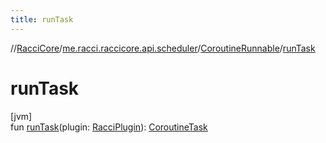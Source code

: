 ```yaml
---
title: runTask
---
```

//[RacciCore](../../../index.html)/[me.racci.raccicore.api.scheduler](../index.html)/[CoroutineRunnable](index.html)/[runTask](run-task.html)



# runTask



[jvm]\
fun [runTask](run-task.html)(plugin: [RacciPlugin](../../me.racci.raccicore.api.plugin/-racci-plugin/index.html)): [CoroutineTask](../-coroutine-task/index.html)




